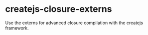 createjs-closure-externs
========================

Use the externs for advanced closure compilation with the createjs framework.
